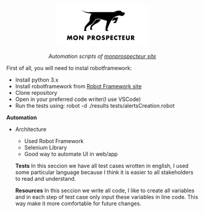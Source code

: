 <div align="center">
<img src="/images/mp.png">

<i>Automation scripts of <a href="https://app.test-mp.fun/auth.html#/connexion">monprospecteur site</a></i>
</div>

First of all, you will need to instal robotframework:

<ul>
    <li>Install python 3.x</li>
    <li>Install robotframework from <a href="https://robotframework.org/">Robot Framework site</a></li>
    <li>Clone repository</li>
    <li>Open in your preferred code writer(I use VSCode)</li>
    <li>Run the tests using: robot -d ./results tests/alertsCreation.robot</li>
</ul>

  **Automation**
    <ul>
    <li>Architecture</li>
    <ul>
        <li>Used Robot Framework</li>
        <li>Selenium Library</li>
        <li>Good way to automate UI in web/app</li>
    </ul>
  
  **Tests**
  In this seccion we have all test cases wrotten in english, I used some particular language because I think it is easier to all stakeholders to read and understand.
  
  **Resources**
  In this seccion we write all code, I like to create all variables and in each step of test case only input these variables in line code. This way make it more comfortable for future changes.
